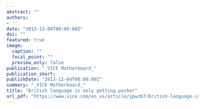 ```yaml
---
abstract: ""
authors:
- ''
date: "2013-12-04T00:00:00Z"
doi: ""
featured: true
image:
  caption: ""
  focal_point: ""
  preview_only: false
publication: "_VICE Motherboard_"
publication_short: 
publishDate: "2013-12-04T00:00:00Z"
summary: "_VICE Motherboard_"
title: "British language is only getting posher"
url_pdf: "https://www.vice.com/en_us/article/ypwzb7/british-language-is-only-getting-posher"
---
```

